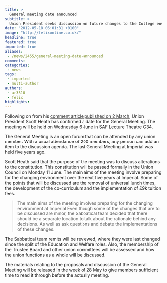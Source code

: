```yaml
---
title: >
  General meeting date announced
subtitle: >
  Union President seeks discussion on future changes to the College environment
date: "2012-05-18 06:01:31 +0100"
image: "http://felixonline.co.uk/"
headline: true
featured: true
imported: true
aliases:
 - /news/2455/general-meeting-date-announced
comments:
categories:
 - news
tags:
 - imported
 - multi-author
authors:
 - ar3310
 - felix
highlights:
---
```


Following on from his [comment article published on 2 March](http://felixonline.co.uk/comment/2292/its-time-for-a-union-general-meeting/), Union President Scott Heath has confirmed a date for the General Meeting. The meeting will be held on Wednesday 6 June in SAF Lecture Theatre G34.

The General Meeting is an open forum that can be attended by any union member. With a usual attendance of 200 members, any person can add an item to the discussion agenda. The last General Meeting at Imperial was held five years ago.

Scott Heath said that the purpose of the meeting was to discuss alterations to the constitution. This constitution will be passed formally in the Union Council on Monday 11 June. The main aims of the meeting involve preparing for the changing environment over the next five years at Imperial. Some of the points that will be discussed are the removal of universal lunch times, the development of the co-curriculum and the implementation of £9k tuition fees.
> The main aims of the meeting involves preparing for the changing environment at Imperial
Even though some of the changes that are to be discussed are minor, the Sabbatical team decided that there should be a separate location to talk about the rationale behind any decisions. As well as ask questions and debate the implementations of these changes.

The Sabbatical team remits will be reviewed, where they were last changed since the split of the Education and Welfare roles. Also, the membership of the Trustee Board and other union committees will be assessed and how the union functions as a whole will be discussed.

The materials relating to the proposals and discussion of the General Meeting will be released in the week of 28 May to give members sufficient time to read it through before the actually meeting.
